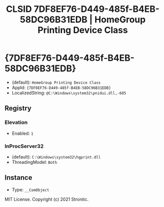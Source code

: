 ﻿---
title: "CLSID 7DF8EF76-D449-485f-B4EB-58DC96B31EDB | HomeGroup Printing Device Class"
excerpt: What is COM-Object CLSID 7DF8EF76-D449-485f-B4EB-58DC96B31EDB?
---

# {7DF8EF76-D449-485f-B4EB-58DC96B31EDB}

* (default): `HomeGroup Printing Device Class`
* AppId: `{7DF8EF76-D449-485f-B4EB-58DC96B31EDB}`
* LocalizedString: `@C:\Windows\system32\pnidui.dll,-605`

## Registry


### Elevation

* Enabled: `1`

### InProcServer32

* (default): `C:\Windows\system32\hgprint.dll`
* ThreadingModel: `Both`

## Instance

* Type: `__ComObject`

MIT License. Copyright (c) 2021 Strontic.


